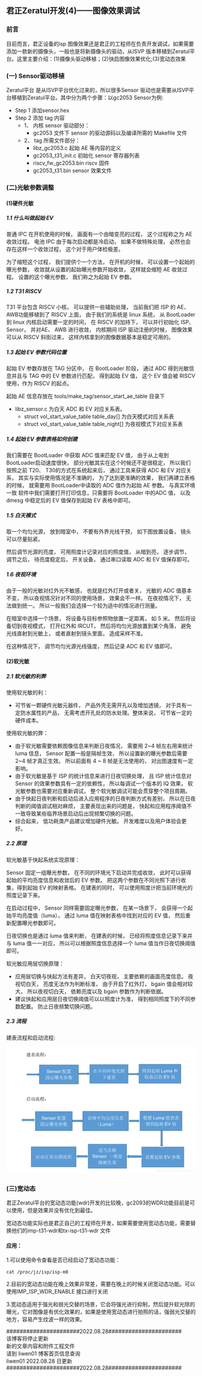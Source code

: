 君正Zeratul开发(4)——图像效果调试
----------------------------

### 前言

目前而言，君正设备的isp 图像效果还是君正的工程师在负责开发调试，如果需要添加一款新的摄像头，一般也是将新摄像头的驱动，从ISVP 版本移植到Zeratul平台。这里主要介绍：(1)摄像头驱动移植；(2)快启图像效果优化;(3)宽动态效果

### (一) Sensor驱动移植

Zeratul平台 是从ISVP平台优化过来的，所以很多Sensor 驱动也是需要从ISVP平台移植到Zeratul平台。其中分为两个步骤：以gc2053 Sensor为例:

- Step 1 添加sensor.hex
- Step 2 添加 tag 内容
  - 1、 内核 sensor 驱动部分：
    - gc2053 文件下 sensor 的驱动源码以及编译所需的 Makefile 文件
  - 2、 tag 所需文件部分：
    - libz_gc2053.c 起始 AE 等内容的定义
    - gc2053_t31_init.c 初始化 sensor 寄存器列表
    - riscv_fw_gc2053.bin riscv 固件
    - gc2053_t31.bin sensor 效果文件

### (二)光敏参数调整

#### (1)硬件光敏

##### 1.1 什么叫做起始 EV

普通 IPC 在开机使用的时候， 画面有一个由暗变亮的过程， 这个过程称之为 AE收敛过程。 电池 IPC 由于每次启动都是冷启动， 如果不做特殊处理， 必然也会存在这样一个收敛过程， 这个对于用户体检极差。

为了缩短这个过程， 我们提供个一个方法， 在开机的时候， 可以设置一个起始的曝光参数， 收敛就从设置的起始曝光参数开始收敛， 这样就会缩短 AE 收敛过程。 设置的这个曝光参数， 我们称之为起始 EV 参数。

##### 1.2 T31 RISCV

T31 平台包含 RISCV 小核， 可以提供一些辅助处理， 当前我们把 ISP 的 AE、AWB功能移植到了 RISCV 上面， 由于我们的系统是 linux 系统， 从 BootLoader 到 linux 内核启动需要一定的时间， 在 RISCV 的加持下， 可以并行初始化 ISP、 Sensor， 并对AE、 AWB 进行收敛， 内核期间 ISP 驱动注册的时候， 图像效果可以从 RISCV 斜街过来， 这样内核拿到的图像数据基本是稳定可用的。

##### 1.3 起始 EV 参数代码位置

起始 EV 参数存放在 TAG 分区中， 在 BootLoader 阶段， 通过 ADC 得到光敏信息并且与 TAG 中的 EV 参数进行匹配， 得到起始 EV 值， 这个 EV 值会被 RISCV 使用，作为 RISCV 的起点。

起始 AE 信息存放在 tools/make_tag/sensor_start_ae_table 目录下
- libz_sensor.c 为白天 ADC 和 EV 对应关系表。
  - struct vol_start_value_table table_day[] 为白天模式对应关系表
  - struct vol_start_value_table table_night[] 为夜视模式下对应关系表

##### 1.4 起始 EV 参数表格如何创建

我们需要在 BootLoader 中获取 ADC 值来匹配 EV 值， 由于从上电到 BootLoader启动速度很快， 部分光敏其实在这个时候还不是很稳定， 所以我们按照之前 T20、 T30的方式在系统起来后， 通过工具来获得 ADC 和 EV 对应关系， 其实与实际使用情况是不准确的， 为了达到更准确的效果， 我们再建立表格的时候， 就需要用 BootLoader中读取的 ADC 值作为起始 AE 参数。 与真实环境一致
软件中我们需要打开打印信息，只需要将 BootLoader 中的ADC 值， 以及 dmesg 中稳定后的 EV 值保存到起始 EV 表格中即可。

##### 1.5 白天模式

取一个均匀光源， 放到暗室中， 不要有外界光线干预， 如下图放置设备， 镜头可以尽量贴紧。

然后调节光源的亮度， 可用照度计记录对应的照度值， 从暗到亮， 逐步调节， 调节之后， 待亮度稳定后， 开关设备， 通过串口读取 ADC 和 EV 值保存即可。

##### 1.6 夜视环境

由于一般的光敏对红外光不敏感， 也就是红外灯开或者关， 光敏的 ADC 值基本不变， 所以夜视情况针对不同的使用场景， 效果会不一样。 在夜视情况下， 无法做到统一。 所以一般我们会选择一个较为适中的情况进行测量。

在暗室中选择一个场景， 将设备与目标参照物放置一定距离， 如 5 米。 然后将设备切到夜视模式， 打开红外和 IRCUT， 然后将均匀光源放置到某个角落， 避免光线直射到光敏上， 或者直射到镜头里面， 造成采样不准。

在这种情况下， 调节均匀光源光线强度， 然后记录 ADC 和 EV 值即可。

#### (2)软光敏

##### 2.1 软光敏的利弊

使用软光敏的利：
- 可节省一颗硬件光敏元器件， 产品外壳无需开孔以及增加透镜， 对于具有一定防水属性的产品， 无需考虑开孔处的防水处理。整体来说， 可节省一定的硬件成本。

使用软光敏的弊：
- 由于软光敏需要依赖图像信息来判断日夜情况， 需要用 2~4 帧左右用来统计luma 信息， Sensor 配置一般是隔帧生效， 所以设置新的曝光参数后需要 2~4 帧才真正生效。 所以前面有 4 ~ 8 帧是无法使用的， 对出图速度有一定影响。
- 由于软光敏是基于 ISP 的统计信息来进行日夜切换处理， 且 ISP 统计信息对Sensor 的效果参数具有一定的依赖性， 所以每调试一个版本的 IQ 效果， 软光敏参数也需要对应重新调试， 整个软光敏调试可能会贯穿整个项目周期。
- 由于快起日夜判断和启动后进入应用程序的日夜判断方式有差别， 所以在日夜判断的阈值调试相对麻烦， 主要表现出来的问题是， 快起和应用程序阈值不一致导致某些临界场景启动后出现频繁切换的问题。
- 综合起来， 低功耗类产品建议增加硬件光敏。 开发难度以及用户体验会更好。

##### 2.2 原理

软光敏基于快起系统实现原理：

Sensor 固定一组曝光参数， 在不同的环境光下启动并完成收敛， 此时可以获得起始的平均亮度信息和收敛后的 EV 参数。 把这两个参数在不同光照下进行收集，得到起始 EV 的映射表格。 在建表的同时， 可以使用照度计把当前环境光的照度记录下来。

在启动过程中， Sensor 同样需要固定曝光参数， 在某一场景下， 会获得一个起始平均亮度值（luma）， 通过 luma 值在映射表格中找到对应的 EV 值， 然后重新配置曝光参数即可。

日夜切换也是通过 luma 值来判断， 在建表的时候， 已经将照度信息记录下来并与 luma 值一一对应， 所以可以根据照度信息选择一个 luma 值当作日夜切换阈值即可。

软光敏应用层切换原理：
- 应用层切换与快起方法有差异， 白天切夜视， 主要依赖的画面亮度信息。 夜视切白天， 亮度无法作为判断标准， 由于开启了红外灯， bgain 值会相对较大， 所以夜视切白天， 依赖亮度以及 bgain 参数作为判断依据。
- 建议快起和应用层日夜切换阈值可以以照度计为准， 得到相同照度下的不同参数配置。 防止日夜频繁切换问题。

##### 2.3 流程

建表流程和启动流程:

![在这里插入图片描述](image6.png)

### (三)宽动态

君正Zeratul平台的宽动态功能(wdr)开发的比较晚，gc2093的WDR功能目前是可以使用，但是效果并没有优化到最佳。

宽动态功能实际也是君正自己的工程师在开发，如果需要使用宽动态功能，需要替换他们的imp-t31-wdr和tx-isp-t31-wdr 文件

#### 应用：

1.可以使用命令查看是否已经启动了宽动态功能：
```
cat /proc/jz/isp/isp-m0
```

2.目前的宽动态功能在晚上效果非常差，需要在晚上的时候关闭宽动态功能。可以使用IMP_ISP_WDR_ENABLE 接口进行关闭

3.宽动态适用于强光和弱光交替的场景，它会将强光进行抑制，然后提升软光除的曝光，它对图像是有优化效果的，如果是使用宽动态进行拍照的话，强弱光交替的地方，容易产生纹波一样的效果。

######################2022.08.28######################  
该博客将停止更新  
新的文章内容和附件工程文件  
请到 liwen01 博客首页信息查询  
liwen01 2022.08.28 日更新  
######################2022.08.28######################
